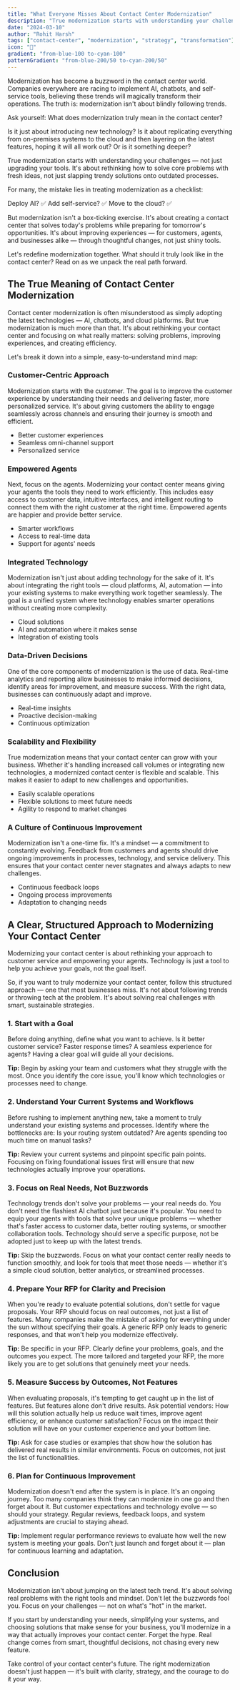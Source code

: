 ```yaml
---
title: "What Everyone Misses About Contact Center Modernization"
description: "True modernization starts with understanding your challenges, not just upgrading your tools."
date: "2024-03-10"
author: "Rohit Harsh"
tags: ["contact-center", "modernization", "strategy", "transformation"]
icon: "🔄"
gradient: "from-blue-100 to-cyan-100"
patternGradient: "from-blue-200/50 to-cyan-200/50"
---
```


Modernization has become a buzzword in the contact center world. Companies everywhere are racing to implement AI, chatbots, and self-service tools, believing these trends will magically transform their operations. The truth is: modernization isn't about blindly following trends.

Ask yourself: What does modernization truly mean in the contact center?

Is it just about introducing new technology? Is it about replicating everything from on-premises systems to the cloud and then layering on the latest features, hoping it will all work out? Or is it something deeper?

True modernization starts with understanding your challenges — not just upgrading your tools. It's about rethinking how to solve core problems with fresh ideas, not just slapping trendy solutions onto outdated processes.

For many, the mistake lies in treating modernization as a checklist:

Deploy AI? ✅
Add self-service? ✅
Move to the cloud? ✅

But modernization isn't a box-ticking exercise. It's about creating a contact center that solves today's problems while preparing for tomorrow's opportunities. It's about improving experiences — for customers, agents, and businesses alike — through thoughtful changes, not just shiny tools.

Let's redefine modernization together. What should it truly look like in the contact center? Read on as we unpack the real path forward.

## The True Meaning of Contact Center Modernization

Contact center modernization is often misunderstood as simply adopting the latest technologies — AI, chatbots, and cloud platforms. But true modernization is much more than that. It's about rethinking your contact center and focusing on what really matters: solving problems, improving experiences, and creating efficiency.

Let's break it down into a simple, easy-to-understand mind map:

### Customer-Centric Approach

Modernization starts with the customer. The goal is to improve the customer experience by understanding their needs and delivering faster, more personalized service. It's about giving customers the ability to engage seamlessly across channels and ensuring their journey is smooth and efficient.

- Better customer experiences
- Seamless omni-channel support
- Personalized service

### Empowered Agents

Next, focus on the agents. Modernizing your contact center means giving your agents the tools they need to work efficiently. This includes easy access to customer data, intuitive interfaces, and intelligent routing to connect them with the right customer at the right time. Empowered agents are happier and provide better service.

- Smarter workflows
- Access to real-time data
- Support for agents' needs

### Integrated Technology

Modernization isn't just about adding technology for the sake of it. It's about integrating the right tools — cloud platforms, AI, automation — into your existing systems to make everything work together seamlessly. The goal is a unified system where technology enables smarter operations without creating more complexity.

- Cloud solutions
- AI and automation where it makes sense
- Integration of existing tools

### Data-Driven Decisions

One of the core components of modernization is the use of data. Real-time analytics and reporting allow businesses to make informed decisions, identify areas for improvement, and measure success. With the right data, businesses can continuously adapt and improve.

- Real-time insights
- Proactive decision-making
- Continuous optimization

### Scalability and Flexibility

True modernization means that your contact center can grow with your business. Whether it's handling increased call volumes or integrating new technologies, a modernized contact center is flexible and scalable. This makes it easier to adapt to new challenges and opportunities.

- Easily scalable operations
- Flexible solutions to meet future needs
- Agility to respond to market changes

### A Culture of Continuous Improvement

Modernization isn't a one-time fix. It's a mindset — a commitment to constantly evolving. Feedback from customers and agents should drive ongoing improvements in processes, technology, and service delivery. This ensures that your contact center never stagnates and always adapts to new challenges.

- Continuous feedback loops
- Ongoing process improvements
- Adaptation to changing needs

## A Clear, Structured Approach to Modernizing Your Contact Center

Modernizing your contact center is about rethinking your approach to customer service and empowering your agents. Technology is just a tool to help you achieve your goals, not the goal itself.

So, if you want to truly modernize your contact center, follow this structured approach — one that most businesses miss. It's not about following trends or throwing tech at the problem. It's about solving real challenges with smart, sustainable strategies.

### 1. Start with a Goal

Before doing anything, define what you want to achieve. Is it better customer service? Faster response times? A seamless experience for agents? Having a clear goal will guide all your decisions.

**Tip:** Begin by asking your team and customers what they struggle with the most. Once you identify the core issue, you'll know which technologies or processes need to change.

### 2. Understand Your Current Systems and Workflows

Before rushing to implement anything new, take a moment to truly understand your existing systems and processes. Identify where the bottlenecks are: Is your routing system outdated? Are agents spending too much time on manual tasks?

**Tip:** Review your current systems and pinpoint specific pain points. Focusing on fixing foundational issues first will ensure that new technologies actually improve your operations.

### 3. Focus on Real Needs, Not Buzzwords

Technology trends don't solve your problems — your real needs do. You don't need the flashiest AI chatbot just because it's popular. You need to equip your agents with tools that solve your unique problems — whether that's faster access to customer data, better routing systems, or smoother collaboration tools. Technology should serve a specific purpose, not be adopted just to keep up with the latest trends.

**Tip:** Skip the buzzwords. Focus on what your contact center really needs to function smoothly, and look for tools that meet those needs — whether it's a simple cloud solution, better analytics, or streamlined processes.

### 4. Prepare Your RFP for Clarity and Precision

When you're ready to evaluate potential solutions, don't settle for vague proposals. Your RFP should focus on real outcomes, not just a list of features. Many companies make the mistake of asking for everything under the sun without specifying their goals. A generic RFP only leads to generic responses, and that won't help you modernize effectively.

**Tip:** Be specific in your RFP. Clearly define your problems, goals, and the outcomes you expect. The more tailored and targeted your RFP, the more likely you are to get solutions that genuinely meet your needs.

### 5. Measure Success by Outcomes, Not Features

When evaluating proposals, it's tempting to get caught up in the list of features. But features alone don't drive results. Ask potential vendors: How will this solution actually help us reduce wait times, improve agent efficiency, or enhance customer satisfaction? Focus on the impact their solution will have on your customer experience and your bottom line.

**Tip:** Ask for case studies or examples that show how the solution has delivered real results in similar environments. Focus on outcomes, not just the list of functionalities.

### 6. Plan for Continuous Improvement

Modernization doesn't end after the system is in place. It's an ongoing journey. Too many companies think they can modernize in one go and then forget about it. But customer expectations and technology evolve — so should your strategy. Regular reviews, feedback loops, and system adjustments are crucial to staying ahead.

**Tip:** Implement regular performance reviews to evaluate how well the new system is meeting your goals. Don't just launch and forget about it — plan for continuous learning and adaptation.

## Conclusion

Modernization isn't about jumping on the latest tech trend. It's about solving real problems with the right tools and mindset. Don't let the buzzwords fool you. Focus on your challenges — not on what's "hot" in the market.

If you start by understanding your needs, simplifying your systems, and choosing solutions that make sense for your business, you'll modernize in a way that actually improves your contact center. Forget the hype. Real change comes from smart, thoughtful decisions, not chasing every new feature.

Take control of your contact center's future. The right modernization doesn't just happen — it's built with clarity, strategy, and the courage to do it your way.
